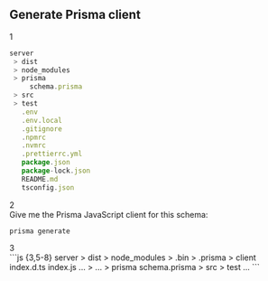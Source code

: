 
## Generate Prisma client

<div grid="~ cols-2 gap-6" class="relative">

<div
  class="absolute -top-1 left-70 px-4 py-3 border rounded-full text-white bg-orange-300 shadow"
  style="z-index: 1;"
>
  1
</div>

```js {all|4-5}
server
 > dist
 > node_modules
 > prisma
     schema.prisma
 > src
 > test
   .env
   .env.local
   .gitignore
   .npmrc
   .nvmrc
   .prettierrc.yml
   package.json
   package-lock.json
   README.md
   tsconfig.json
```

<div
  v-if="$slidev.nav.clicks >= 2"
  class="absolute top-10 left-190 px-4 py-3 border rounded-full text-white bg-orange-300 shadow"
  style="z-index: 1;"
>
  2
</div>

<div>
<div v-click class="-mt-8 border p-2 rounded-xl">
Give me the Prisma JavaScript client for this schema:

`prisma generate`
</div>

<div
  v-if="$slidev.nav.clicks >= 3"
  class="absolute top-70 left-190 px-4 py-3 border rounded-full text-white bg-orange-300 shadow"
  style="z-index: 1;"
>
  3
</div>

<div v-click class="mt-8">
```js {3,5-8}
server
 > dist
 > node_modules
   > .bin
   > .prisma
     > client
         index.d.ts
         index.js
         ...
   > ...
 > prisma
     schema.prisma
 > src
 > test
   ...
```
</div>
</div>

</div>
